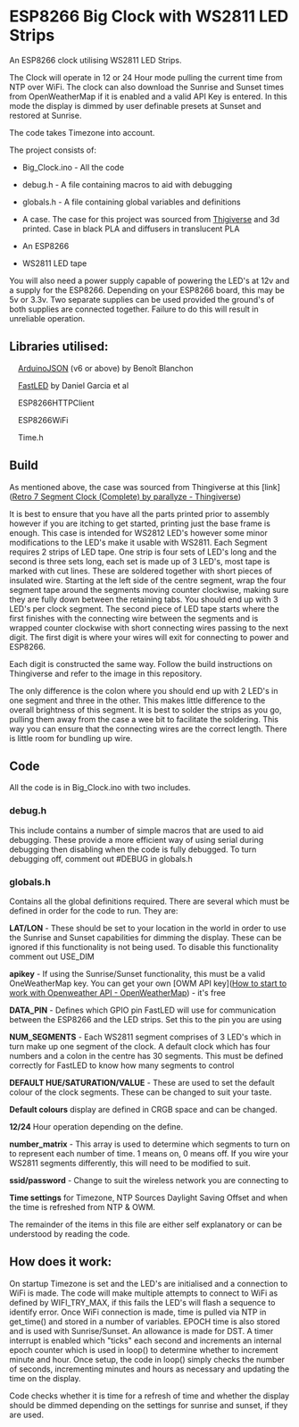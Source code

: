 # ESP8266 Big Clock with WS2811 LED Strips

An ESP8266 clock utilising WS2811 LED Strips.

The Clock will operate in 12 or 24 Hour mode pulling the current time from NTP over WiFi.  The clock can also download the Sunrise and Sunset times from OpenWeatherMap if it is enabled and a valid API Key is entered.  In this mode the display is dimmed by user definable presets at Sunset and restored  at Sunrise.

The code takes Timezone into account.

The project consists of:

- Big_Clock.ino - All the code

- debug.h - A file containing macros to aid with debugging

- globals.h - A file containing global variables and definitions

- A case.  The case for this project was sourced from [Thigiverse](https://www.thingiverse.com) and 3d printed.  Case in black PLA and diffusers in translucent PLA

- An ESP8266

- WS2811 LED tape

You will also need a power supply capable of powering the LED's at 12v and a supply for the ESP8266.  Depending on your ESP8266 board, this may be 5v or 3.3v.  Two separate supplies can be used provided the ground's of both supplies are connected together.  Failure to do this will result in unreliable operation.

## Libraries utilised:

    [ArduinoJSON](https://arduinojson.org) (v6 or above) by Benoît Blanchon

    [FastLED](http://fastled.io) by Daniel Garcia et al

    ESP8266HTTPClient

    ESP8266WiFi

    Time.h



## Build

As mentioned above, the case was sourced from Thingiverse at this [link]([Retro 7 Segment Clock (Complete) by parallyze - Thingiverse](https://www.thingiverse.com/thing:3014572))

It is best to ensure that you have all the parts printed prior to assembly however if you are itching to get started, printing just the base frame is enough.  This case is intended for WS2812 LED's however some minor modifications to the LED's make it usable with WS2811.  Each Segment requires 2 strips of LED tape.  One strip is four sets of LED's long and the second is three sets long, each set is made up of 3 LED's, most tape is marked with cut lines.  These are soldered together with short pieces of insulated wire.  Starting at the left side of the centre segment, wrap the four segment tape around the segments moving counter clockwise, making sure they are fully down between the retaining tabs.  You should end up with 3 LED's per clock segment. The second piece of LED tape starts where the first finishes with the connecting wire between the segments and is wrapped counter clockwise with short connecting wires passing to the next digit. The first digit is where your wires will exit for connecting to power and ESP8266.

Each digit is constructed the same way.  Follow the build instructions on Thingiverse and refer to the image in this repository.

The only difference is the colon where you should end up with 2 LED's in one segment and three in the other.  This makes little difference to the overall brightness of this segment.  It is best to solder the strips as you go, pulling them away from the case a wee bit to facilitate the soldering.  This way you can ensure that the connecting wires are the correct length.  There is little room for bundling up wire.

## Code

All the code is in Big_Clock.ino with two includes.

### debug.h

This include contains a number of simple macros that are used to aid debugging.  These provide a more efficient way of using serial during debugging then disabling when the code is fully debugged.  To turn debugging off, comment out #DEBUG in globals.h

### globals.h

Contains all the global definitions required.  There are several which must be defined in order for the code to run.  They are:

**LAT/LON** - These should be set to your location in the world in order to use the Sunrise and Sunset capabilities for dimming the display.  These can be ignored if this functionality is not being used.  To disable this functionality comment out USE_DIM

**apikey** - If using the Sunrise/Sunset functionality, this must be a valid OneWeatherMap key.  You can get your own [OWM API key]([How to start to work with Openweather API - OpenWeatherMap](https://openweathermap.org/appid)) - it's free

**DATA_PIN** - Defines which GPIO pin FastLED will use for communication between the ESP8266 and the LED strips.  Set this to the pin you are using

**NUM_SEGMENTS** - Each WS2811 segment comprises of 3 LED's which in turn make up one segment of the clock.  A default clock which has four numbers and a colon in the centre has 30 segments.  This must be defined correctly for FastLED to know how many segments to control

**DEFAULT HUE/SATURATION/VALUE** - These are used to set the default colour of the clock segments.  These can be changed to suit your taste.

**Default colours** display are defined in CRGB space and can be changed.

**12/24** Hour operation depending on the define.

**number_matrix** - This array is used to determine which segments to turn on to represent each number of time.  1 means on, 0 means off.  If you wire your WS2811 segments differently, this will need to be modified to suit.

**ssid/password** - Change to suit the wireless network you are connecting to

**Time settings** for Timezone, NTP Sources Daylight Saving Offset and when the time is refreshed from NTP & OWM.

The remainder of the items in this file are either self explanatory or can be understood by reading the code.

## How does it work:

On startup Timezone is set and the LED's are initialised and a connection to WiFi is made.  The code will make multiple attempts to connect to WiFi as defined by WIFI_TRY_MAX, if this fails the LED's will flash a sequence to identify error.  Once WiFi connection is made, time is pulled via NTP in get_time() and stored in a number of variables.  EPOCH time is also stored and is used with Sunrise/Sunset.  An allowance is made for DST.  A timer interrupt is enabled which "ticks" each second and increments an internal epoch counter which is used in loop() to determine whether to increment minute and hour.  Once setup, the code in loop() simply checks the number of seconds, incrementing minutes and hours as necessary and updating the time on the display.

Code checks whether it is time for a refresh of time and whether the display should be dimmed depending on the settings for sunrise and sunset, if they are used.


